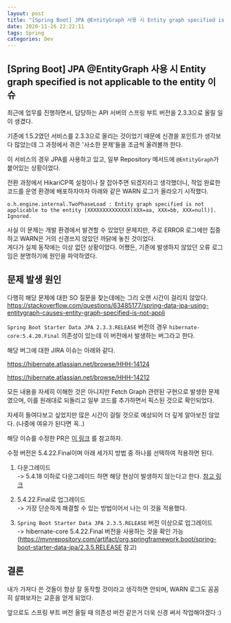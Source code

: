 ```yaml
---
layout: post
title: "[Spring Boot] JPA @EntityGraph 사용 시 Entity graph specified is not applicable to the entity 이슈"
date: 2020-11-26 22:22:11
tags: Spring
categories: Dev
---
```


## [Spring Boot] JPA @EntityGraph 사용 시 Entity graph specified is not applicable to the entity 이슈

최근에 업무를 진행하면서, 담당하는 API 서버의 스프링 부트 버전을 2.3.3으로 올릴 일이 생겼다.

기존에 1.5.2였던 서비스를 2.3.3으로 올리는 것이었기 때문에 신경쓸 포인트가 생각보다 많았는데 그 과정에서 겪은 '사소한 문제'들을 조금씩 올려볼까 한다.

이 서비스의 경우 JPA를 사용하고 있고, 일부 Repository 메서드에 `@EntityGraph`가 붙어있는 상황이었다.

전환 과정에서 HikariCP쪽 설정이나 잘 잡아주면 되겠지라고 생각했더니, 작업 완료한 코드를 운영 환경에 배포하자마자 아래와 같은 WARN 로그가 올라오기 시작했다.

```
o.h.engine.internal.TwoPhaseLoad : Entity graph specified is not applicable to the entity [XXXXXXXXXXXXXX(XXX=aa, XXX=bb, XXX=null)]. Ignored.
```

사실 이 문제는 개발 환경에서 발견할 수 있었던 문제지만, 주로 ERROR 로그에만 집중하고 WARN은 거의 신경쓰지 않았던 까닭에 놓친 것이었다.  
게다가 실제 동작에는 이상 없던 상황이었다. 어쨌든, 기존에 발생하지 않았던 오류 로그임은 분명하기에 원인을 파악하였다.


## 문제 발생 원인

다행히 해당 문제에 대한 SO 질문을 찾는데에는 그리 오랜 시간이 걸리지 않았다.
https://stackoverflow.com/questions/63485177/spring-data-jpa-using-entitygraph-causes-entity-graph-specified-is-not-appli

`Spring Boot Starter Data JPA 2.3.3.RELEASE` 버전의 경우 `hibernate-core:5.4.20.Final` 의존성이 있는데 이 버전에서 발생하는 버그라고 한다.

해당 버그에 대한 JIRA 이슈는 아래와 같다.

https://hibernate.atlassian.net/browse/HHH-14124

https://hibernate.atlassian.net/browse/HHH-14212

모든 내용을 자세히 이해한 것은 아니지만 Fetch Graph 관련된 구현으로 발생한 문제였으며, 이를 원래대로 되돌리고 일부 코드를 추가하면서 픽스된 것으로 확인되었다.

자세히 들여다보고 싶었지만 많은 시간이 걸릴 것으로 예상되어 더 깊게 알아보진 않았다. (나중에 여유가 된다면 꼭..)

해당 이슈를 수정한 PR은 [이 링크](https://github.com/hibernate/hibernate-orm/pull/3548) 를 참고하자.

수정 버전은 5.4.22.Final이며 아래 세가지 방법 중 하나를 선택하여 적용하면 된다.

1) 다운그레이드  
-> 5.4.18 이하로 다운그레이드 하면 해당 현상이 발생하지 않는다고 한다. [참고 링크](https://stackoverflow.com/a/63769461)

1) 5.4.22.Final로 업그레이드  
-> 가장 단순하게 해결할 수 있는 방법이어서 나는 이 것을 적용했다.

3) `Spring Boot Starter Data JPA 2.3.5.RELEASE` 버전 이상으로 업그레이드  
-> hibernate-core 5.4.22.Final 버전을 사용하는 것을 확인 가능 (https://mvnrepository.com/artifact/org.springframework.boot/spring-boot-starter-data-jpa/2.3.5.RELEASE 참고)

## 결론

내가 가져다 쓴 것들이 항상 잘 동작할 것이라고 생각하면 안되며, WARN 로그도 꼼꼼히 살펴보자는 교훈을 얻게 되었다.

앞으로도 스프링 부트 버전 올릴 때 의존성 버전 같은거 더욱 신경 써서 작업해야겠다 :)